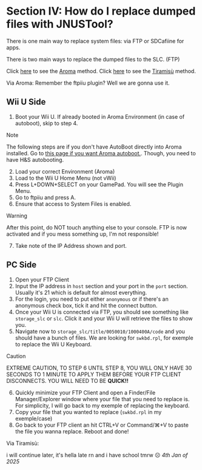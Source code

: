 # Section IV: How do I replace dumped files with JNUSTool?

There is one main way to replace system files: via FTP or SDCafiine for apps.

There is two main ways to replace the dumped files to the SLC. (FTP)

 Click [here](#Aroma) to see the [Aroma](#Aroma) method.
 Click [here](#Tiramisu) to see the [Tiramisù](#Tiramisu) method.


<a name="Aroma">Via Aroma:</a>
Remember the ftpiiu plugin? Well we are gonna use it.

## Wii U Side

1. Boot your Wii U. If already booted in Aroma Environment (in case of autoboot), skip to step 4.
> [!NOTE]
> The following steps are if you don't have AutoBoot directly into Aroma installed. Go to [this page if you want Aroma autoboot.](https://wiiu.hacks.guide/aroma/autobooting.html). Though, you need to have H&S autobooting.
2. Load your correct Environment (Aroma)
3. Load to the Wii U Home Menu (not vWii)
4. Press L+DOWN+SELECT on your GamePad. You will see the Plugin Menu.
5. Go to ftpiiu and press A.
6. Ensure that access to System Files is enabled.
> [!WARNING]
> After this point, do NOT touch anything else to your console. FTP is now activated and if you mess something up, I'm not responsible!
7. Take note of the IP Address shown and port.

## PC Side

1. Open your FTP Client
2. Input the IP address in `host` section and your port in the `port` section. Usually it's 21 which is default for almost everything.
3. For the login, you need to put either `anonymous` or if there's an anonymous check box, tick it and hit the connect button.
4. Once your Wii U is connected via FTP, you should see something like `storage_slc` or `slc`. Click it and your Wii U will retrieve the files to show you.
5. Navigate now to `storage_slc/title/0050010/1000400A/code` and you should have a bunch of files. We are looking for `swkbd.rpl`, for exemple to replace the Wii U Keyboard.
> [!CAUTION]
> EXTREME CAUTION, TO STEP 6 UNTIL STEP 8, YOU WILL ONLY HAVE 30 SECONDS TO 1 MINUTE TO APPLY THEM BEFORE YOUR FTP CLIENT DISCONNECTS. YOU WILL NEED TO BE **QUICK!!**
6. Quickly minimize your FTP Client and open a Finder/File Manager/Explorer window where your file that you need to replace is. For simplicity, I will go back to my exemple of replacing the keyboard.
7. Copy your file that you wanted to replace (`swkbd.rpl` in my exemple/case)
8. Go back to your FTP client an hit CTRL+V or Command/⌘+V to paste the file you wanna replace. Reboot and done!

<a name="Tiramisu">Via Tiramisù:</a>

i will continue later, it's hella late rn and i have school tmrw :frowning_face:
*4th Jan of 2025*